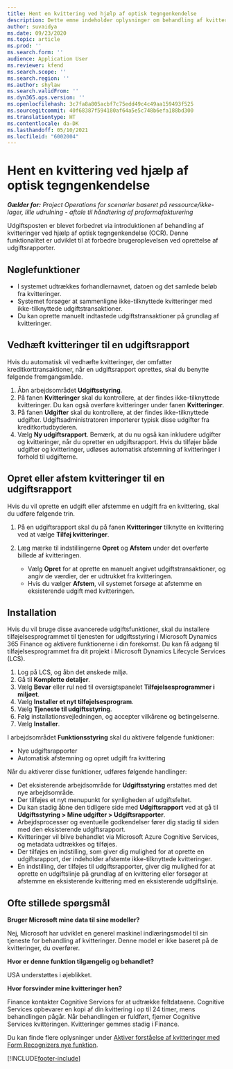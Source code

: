```yaml
---
title: Hent en kvittering ved hjælp af optisk tegngenkendelse
description: Dette emne indeholder oplysninger om behandling af kvitteringer ved hjælp af optisk tegngenkendelse (OCR).
author: suvaidya
ms.date: 09/23/2020
ms.topic: article
ms.prod: ''
ms.search.form: ''
audience: Application User
ms.reviewer: kfend
ms.search.scope: ''
ms.search.region: ''
ms.author: shylaw
ms.search.validFrom: ''
ms.dyn365.ops.version: ''
ms.openlocfilehash: 3c7fa8a805acbf7c75edd49c4c49aa159493f525
ms.sourcegitcommit: 40f68387f594180af64a5e5c748b6efa188bd300
ms.translationtype: HT
ms.contentlocale: da-DK
ms.lasthandoff: 05/10/2021
ms.locfileid: "6002004"
---
```

# <a name="capture-a-receipt-using-ocr"></a>Hent en kvittering ved hjælp af optisk tegngenkendelse

_**Gælder for:** Project Operations for scenarier baseret på ressource/ikke-lager, lille udrulning - aftale til håndtering af proformafakturering_

Udgiftsposten er blevet forbedret via introduktionen af behandling af kvitteringer ved hjælp af optisk tegngenkendelse (OCR). Denne funktionalitet er udviklet til at forbedre brugeroplevelsen ved oprettelse af udgiftsrapporter.

## <a name="key-features"></a>Nøglefunktioner

- I systemet udtrækkes forhandlernavnet, datoen og det samlede beløb fra kvitteringer.
- Systemet forsøger at sammenligne ikke-tilknyttede kvitteringer med ikke-tilknyttede udgiftstransaktioner.
- Du kan oprette manuelt indtastede udgiftstransaktioner på grundlag af kvitteringer.

## <a name="attach-receipts-to-an-expense-report"></a>Vedhæft kvitteringer til en udgiftsrapport

Hvis du automatisk vil vedhæfte kvitteringer, der omfatter kreditkorttransaktioner, når en udgiftsrapport oprettes, skal du benytte følgende fremgangsmåde.

  1. Åbn arbejdsområdet **Udgiftsstyring**.
  2. På fanen **Kvitteringer** skal du kontrollere, at der findes ikke-tilknyttede kvitteringer. Du kan også overføre kvitteringer under fanen **Kvitteringer**.
  3. På fanen **Udgifter** skal du kontrollere, at der findes ikke-tilknyttede udgifter. Udgiftsadministratoren importerer typisk disse udgifter fra kreditkortudbyderen.
  4. Vælg **Ny udgiftsrapport**. Bemærk, at du nu også kan inkludere udgifter og kvitteringer, når du opretter en udgiftsrapport. Hvis du tilføjer både udgifter og kvitteringer, udløses automatisk afstemning af kvitteringer i forhold til udgifterne.

## <a name="create-or-match-receipts-to-an-expense-report"></a>Opret eller afstem kvitteringer til en udgiftsrapport
Hvis du vil oprette en udgift eller afstemme en udgift fra en kvittering, skal du udføre følgende trin.

  1. På en udgiftsrapport skal du på fanen **Kvitteringer** tilknytte en kvittering ved at vælge **Tilføj kvitteringer**.
  2. Læg mærke til indstillingerne **Opret** og **Afstem** under det overførte billede af kvitteringen.

      - Vælg **Opret** for at oprette en manuelt angivet udgiftstransaktioner, og angiv de værdier, der er udtrukket fra kvitteringen.
      - Hvis du vælger **Afstem**, vil systemet forsøge at afstemme en eksisterende udgift med kvitteringen.

## <a name="installation"></a>Installation

Hvis du vil bruge disse avancerede udgiftsfunktioner, skal du installere tilføjelsesprogrammet til tjenesten for udgiftsstyring i Microsoft Dynamics 365 Finance og aktivere funktionerne i din forekomst. Du kan få adgang til tilføjelsesprogrammet fra dit projekt i Microsoft Dynamics Lifecycle Services (LCS).

1. Log på LCS, og åbn det ønskede miljø.
2. Gå til **Komplette detaljer**.
3. Vælg **Bevar** eller rul ned til oversigtspanelet **Tilføjelsesprogrammer i miljøet**.
4. Vælg **Installer et nyt tilføjelsesprogram**.
5. Vælg **Tjeneste til udgiftsstyring**.
6. Følg installationsvejledningen, og accepter vilkårene og betingelserne.
7. Vælg **Installer**.

I arbejdsområdet **Funktionsstyring** skal du aktivere følgende funktioner:

- Nye udgiftsrapporter
- Automatisk afstemning og opret udgift fra kvittering

Når du aktiverer disse funktioner, udføres følgende handlinger:

- Det eksisterende arbejdsområde for **Udgiftsstyring** erstattes med det nye arbejdsområde.
- Der tilføjes et nyt menupunkt for synligheden af udgiftsfeltet.
- Du kan stadig åbne den tidligere side med **Udgiftsrapport** ved at gå til **Udgiftsstyring > Mine udgifter > Udgiftsrapporter**.
- Arbejdsprocesser og eventuelle godkendelser fører dig stadig til siden med den eksisterende udgiftsrapport.
- Kvitteringer vil blive behandlet via Microsoft Azure Cognitive Services, og metadata udtrækkes og tilføjes.
- Der tilføjes en indstilling, som giver dig mulighed for at oprette en udgiftsrapport, der indeholder afstemte ikke-tilknyttede kvitteringer.
- En indstilling, der tilføjes til udgiftsrapporter, giver dig mulighed for at oprette en udgiftslinje på grundlag af en kvittering eller forsøger at afstemme en eksisterende kvittering med en eksisterende udgiftslinje.

## <a name="frequently-asked-questions"></a>Ofte stillede spørgsmål

**Bruger Microsoft mine data til sine modeller?**

Nej, Microsoft har udviklet en generel maskinel indlæringsmodel til sin tjeneste for behandling af kvitteringer. Denne model er ikke baseret på de kvitteringer, du overfører.

**Hvor er denne funktion tilgængelig og behandlet?**

USA understøttes i øjeblikket.

**Hvor forsvinder mine kvitteringer hen?**

Finance kontakter Cognitive Services for at udtrække feltdataene. Cognitive Services opbevarer en kopi af din kvittering i op til 24 timer, mens behandlingen pågår. Når behandlingen er fuldført, fjerner Cognitive Services kvitteringen. Kvitteringer gemmes stadig i Finance.

Du kan finde flere oplysninger under [Aktiver forståelse af kvitteringer med Form Recognizers nye funktion](https://azure.microsoft.com/blog/enable-receipt-understanding-with-form-recognizer-s-new-capability/).


[!INCLUDE[footer-include](../includes/footer-banner.md)]
